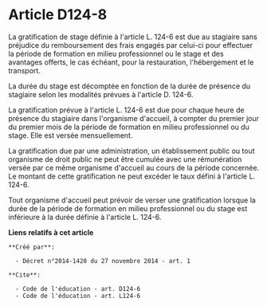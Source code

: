 # Article D124-8

La gratification de stage définie à l'article L. 124-6 est due au stagiaire sans préjudice du remboursement des frais engagés
par celui-ci pour effectuer la période de formation en milieu professionnel ou le stage et des avantages offerts, le cas
échéant, pour la restauration, l'hébergement et le transport. 

La durée du stage est décomptée en fonction de la durée de présence du stagiaire selon les modalités prévues à l'article D.
124-6. 

La gratification prévue à l'article L. 124-6 est due pour chaque heure de présence du stagiaire dans l'organisme d'accueil, à
compter du premier jour du premier mois de la période de formation en milieu professionnel ou du stage. Elle est versée
mensuellement. 

La gratification due par une administration, un établissement public ou tout organisme de droit public ne peut être cumulée
avec une rémunération versée par ce même organisme d'accueil au cours de la période concernée. Le montant de cette
gratification ne peut excéder le taux défini à l'article L. 124-6. 

Tout organisme d'accueil peut prévoir de verser une gratification lorsque la durée de la période de formation en milieu
professionnel ou du stage est inférieure à la durée définie à l'article L. 124-6.

**Liens relatifs à cet article**

	**Créé par**:

	  - Décret n°2014-1420 du 27 novembre 2014 - art. 1

	**Cite**:

	  - Code de l'éducation - art. D124-6
	  - Code de l'éducation - art. L124-6

